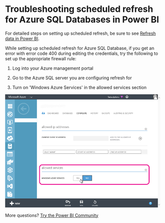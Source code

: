 ﻿<properties 
   pageTitle="Troubleshooting scheduled refresh for Azure SQL Databases"
   description="Troubleshooting scheduled refresh for Azure SQL Databases in Power BI"
   services="powerbi" 
   documentationCenter="" 
   authors="guyinacube" 
   manager="mblythe" 
   backup=""
   editor=""
   tags=""
   qualityFocus="no"
   qualityDate=""/>
 
<tags
   ms.service="powerbi"
   ms.devlang="NA"
   ms.topic="article"
   ms.tgt_pltfrm="NA"
   ms.workload="powerbi"
   ms.date="09/21/2016"
   ms.author="asaxton"/>

# Troubleshooting scheduled refresh for Azure SQL Databases in Power BI  

For detailed steps on setting up scheduled refresh, be sure to see [Refresh data in Power BI](powerbi-refresh-data.md).

While setting up scheduled refresh for Azure SQL Database, if you get an error with error code 400 during editing the credentials, try the following to set up the appropriate firewall rule:

1.  Log into your Azure management portal

2.  Go to the Azure SQL server you are configuring refresh for

3.  Turn on 'Windows Azure Services' in the allowed services section

![](media/powerbi-admin-troubleshooting-scheduled-refresh-azure-sql-databases/Azurerefresh.png)  

More questions? [Try the Power BI Community](http://community.powerbi.com/)